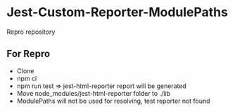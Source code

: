 # Jest-Custom-Reporter-ModulePaths
Repro repository

## For Repro
- Clone
- npm ci
- npm run test => jest-html-reporter report will be generated
- Move node_modules/jest-html-reporter folder to ./lib
- ModulePaths will not be used for resolving, test reporter not found
